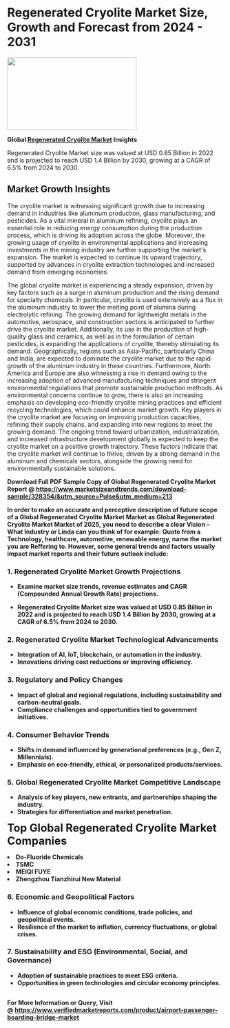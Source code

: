 <H1>Regenerated Cryolite Market Size, Growth and Forecast from 2024 - 2031</H1><img class="aligncenter size-medium wp-image-584254" src="https://thirdeyenews.in/wp-content/uploads/2024/09/Global-Market-Research-300x168.jpeg" alt="" width="300" height="168" /><p><strong>Global&nbsp;<a href="https://www.marketsizeandtrends.com/download-sample/328354/&amp;utm_source=Pulse&amp;utm_medium=213">Regenerated Cryolite Market</a> Insights</strong></p><p>Regenerated Cryolite Market size was valued at USD 0.85 Billion in 2022 and is projected to reach USD 1.4 Billion by 2030, growing at a CAGR of 6.5% from 2024 to 2030.</p><p><h2>Market Growth Insights</h2> <p>The cryolite market is witnessing significant growth due to increasing demand in industries like aluminum production, glass manufacturing, and pesticides. As a vital mineral in aluminum refining, cryolite plays an essential role in reducing energy consumption during the production process, which is driving its adoption across the globe. Moreover, the growing usage of cryolite in environmental applications and increasing investments in the mining industry are further supporting the market's expansion. The market is expected to continue its upward trajectory, supported by advances in cryolite extraction technologies and increased demand from emerging economies.</p> <p><strong></strong></p> <p>The global cryolite market is experiencing a steady expansion, driven by key factors such as a surge in aluminum production and the rising demand for specialty chemicals. In particular, cryolite is used extensively as a flux in the aluminum industry to lower the melting point of alumina during electrolytic refining. The growing demand for lightweight metals in the automotive, aerospace, and construction sectors is anticipated to further drive the cryolite market. Additionally, its use in the production of high-quality glass and ceramics, as well as in the formulation of certain pesticides, is expanding the applications of cryolite, thereby stimulating its demand. Geographically, regions such as Asia-Pacific, particularly China and India, are expected to dominate the cryolite market due to the rapid growth of the aluminum industry in these countries. Furthermore, North America and Europe are also witnessing a rise in demand owing to the increasing adoption of advanced manufacturing techniques and stringent environmental regulations that promote sustainable production methods. As environmental concerns continue to grow, there is also an increasing emphasis on developing eco-friendly cryolite mining practices and efficient recycling technologies, which could enhance market growth. Key players in the cryolite market are focusing on improving production capacities, refining their supply chains, and expanding into new regions to meet the growing demand. The ongoing trend toward urbanization, industrialization, and increased infrastructure development globally is expected to keep the cryolite market on a positive growth trajectory. These factors indicate that the cryolite market will continue to thrive, driven by a strong demand in the aluminum and chemicals sectors, alongside the growing need for environmentally sustainable solutions.</p> <p><strong></p><p><span class=""><strong>Download Full PDF Sample Copy of Global Regenerated Cryolite Market Report</strong> @ <a href="https://www.marketsizeandtrends.com/download-sample/328354/&amp;utm_source=Pulse&amp;utm_medium=213" target="_blank">https://www.marketsizeandtrends.com/download-sample/328354/&amp;utm_source=Pulse&amp;utm_medium=213</a></span></p><p>In order to make an accurate and perceptive description of future scope of a Global&nbsp;Regenerated Cryolite Market Market as Global&nbsp;Regenerated Cryolite Market Market of 2025, you need to describe a clear Vision &ndash; What Industry or Linda can you think of for example: Quote from a Technology, healthcare, automotive, renewable energy, name the market you are Reffering to. However, some general trends and factors usually impact market reports and their future outlook include:</p><h3>1.&nbsp;<strong>Regenerated Cryolite Market Growth Projections</strong></h3><ul><li>Examine market size trends, revenue estimates and CAGR (Compounded Annual Growth Rate) projections.</li><li><p>Regenerated Cryolite Market size was valued at USD 0.85 Billion in 2022 and is projected to reach USD 1.4 Billion by 2030, growing at a CAGR of 6.5% from 2024 to 2030.</p></li></ul><h3>2.&nbsp;<strong>Regenerated Cryolite Market Technological Advancements</strong></h3><ul><li>Integration of AI, IoT, blockchain, or automation in the industry.</li><li>Innovations driving cost reductions or improving efficiency.</li></ul><h3>3.&nbsp;<strong>Regulatory and Policy Changes</strong></h3><ul><li>Impact of global and regional regulations, including sustainability and carbon-neutral goals.</li><li>Compliance challenges and opportunities tied to government initiatives.</li></ul><h3>4.&nbsp;<strong>Consumer Behavior Trends</strong></h3><ul><li>Shifts in demand influenced by generational preferences (e.g., Gen Z, Millennials).</li><li>Emphasis on eco-friendly, ethical, or personalized products/services.</li></ul><h3>5.&nbsp;<strong>Global Regenerated Cryolite Market Competitive Landscape</strong></h3><ul><li>Analysis of key players, new entrants, and partnerships shaping the industry.</li><li>Strategies for differentiation and market penetration.</li></ul><p data-pm-slice="1 1 []"><span style="color: inherit; font-family: inherit; font-size: 25px;">Top Global Regenerated Cryolite Market Companies</span></p><div class="" data-test-id=""><p><li>Do-Fluoride Chemicals</li><li> TSMC</li><li> MEIQI FUYE</li><li> Zhengzhou Tianzhirui New Material</li></p></div><h3>6.&nbsp;<strong>Economic and Geopolitical Factors</strong></h3><ul><li>Influence of global economic conditions, trade policies, and geopolitical events.</li><li>Resilience of the market to inflation, currency fluctuations, or global crises.</li></ul><h3>7.&nbsp;<strong>Sustainability and ESG (Environmental, Social, and Governance)</strong></h3><ul><li>Adoption of sustainable practices to meet ESG criteria.</li><li>Opportunities in green technologies and circular economy principles.</li></ul><h2><strong style="font-size: 14px;">For More Information or Query, Visit @&nbsp;</strong><a style="background-color: #ffffff; font-size: 14px;" href="https://www.marketsizeandtrends.com/report/regenerated-cryolite-market/" target="_blank">https://www.verifiedmarketreports.com/product/airport-passenger-boarding-bridge-market</a></h2>
